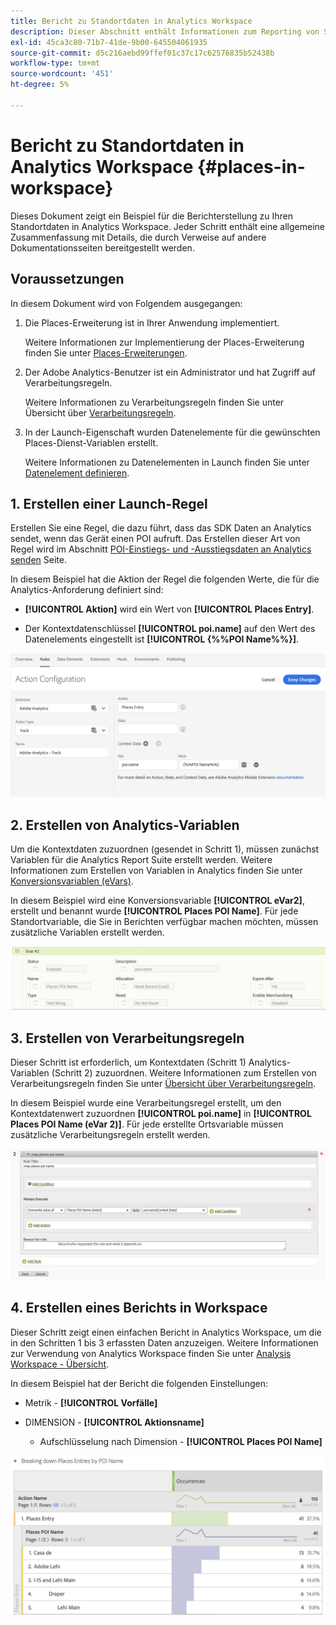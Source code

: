 ```yaml
---
title: Bericht zu Standortdaten in Analytics Workspace
description: Dieser Abschnitt enthält Informationen zum Reporting von Standortdaten in Analytics Workspace.
exl-id: 45ca3c80-71b7-41de-9b00-645504061935
source-git-commit: d5c216aebd99ffef01c37c17c62576835b52438b
workflow-type: tm+mt
source-wordcount: '451'
ht-degree: 5%

---
```


# Bericht zu Standortdaten in Analytics Workspace {#places-in-workspace}

Dieses Dokument zeigt ein Beispiel für die Berichterstellung zu Ihren Standortdaten in Analytics Workspace. Jeder Schritt enthält eine allgemeine Zusammenfassung mit Details, die durch Verweise auf andere Dokumentationsseiten bereitgestellt werden.

## Voraussetzungen

In diesem Dokument wird von Folgendem ausgegangen:

1. Die Places-Erweiterung ist in Ihrer Anwendung implementiert.

   Weitere Informationen zur Implementierung der Places-Erweiterung finden Sie unter [Places-Erweiterungen](/help/places-ext-aep-sdks/places-extension/places-extension.md).

1. Der Adobe Analytics-Benutzer ist ein Administrator und hat Zugriff auf Verarbeitungsregeln.

   Weitere Informationen zu Verarbeitungsregeln finden Sie unter Übersicht über [Verarbeitungsregeln](https://experienceleague.adobe.com/docs/analytics/admin/admin-tools/manage-report-suites/edit-report-suite/report-suite-general/c-processing-rules/processing-rules.html).

1. In der Launch-Eigenschaft wurden Datenelemente für die gewünschten Places-Dienst-Variablen erstellt.

   Weitere Informationen zu Datenelementen in Launch finden Sie unter [Datenelement definieren](/help/use-places-launch-workflow/define-data-elements.md).


## 1. Erstellen einer Launch-Regel

Erstellen Sie eine Regel, die dazu führt, dass das SDK Daten an Analytics sendet, wenn das Gerät einen POI aufruft. Das Erstellen dieser Art von Regel wird im Abschnitt [POI-Einstiegs- und -Ausstiegsdaten an Analytics senden](/help/use-places-with-other-solutions/places-adobe-analytics/use-places-adobe-analytics.md) Seite.

In diesem Beispiel hat die Aktion der Regel die folgenden Werte, die für die Analytics-Anforderung definiert sind:

* **[!UICONTROL Aktion]** wird ein Wert von **[!UICONTROL Places Entry]**.

* Der Kontextdatenschlüssel **[!UICONTROL poi.name]** auf den Wert des Datenelements eingestellt ist **[!UICONTROL {%%POI Name%%}]**.

![&quot;Aktion festlegen&quot;](/help/assets/pt-setAction.png)

## 2. Erstellen von Analytics-Variablen

Um die Kontextdaten zuzuordnen (gesendet in Schritt 1), müssen zunächst Variablen für die Analytics Report Suite erstellt werden. Weitere Informationen zum Erstellen von Variablen in Analytics finden Sie unter [Konversionsvariablen (eVars)](https://experienceleague.adobe.com/docs/analytics/implementation/vars/page-vars/evar.html?lang=de).

In diesem Beispiel wird eine Konversionsvariable **[!UICONTROL eVar2]**, erstellt und benannt wurde **[!UICONTROL Places POI Name]**. Für jede Standortvariable, die Sie in Berichten verfügbar machen möchten, müssen zusätzliche Variablen erstellt werden.

![&quot;create an analytics variable&quot;](/help/assets/aa-evar.png)

## 3. Erstellen von Verarbeitungsregeln

Dieser Schritt ist erforderlich, um Kontextdaten (Schritt 1) Analytics-Variablen (Schritt 2) zuzuordnen. Weitere Informationen zum Erstellen von Verarbeitungsregeln finden Sie unter [Übersicht über Verarbeitungsregeln](https://experienceleague.adobe.com/docs/analytics/admin/admin-tools/manage-report-suites/edit-report-suite/report-suite-general/c-processing-rules/processing-rules.html).

In diesem Beispiel wurde eine Verarbeitungsregel erstellt, um den Kontextdatenwert zuzuordnen **[!UICONTROL poi.name]** in **[!UICONTROL Places POI Name (eVar 2)]**. Für jede erstellte Ortsvariable müssen zusätzliche Verarbeitungsregeln erstellt werden.

![&quot;eine Verarbeitungsregel erstellen&quot;](/help/assets/aa-processing-rule.png)

## 4. Erstellen eines Berichts in Workspace

Dieser Schritt zeigt einen einfachen Bericht in Analytics Workspace, um die in den Schritten 1 bis 3 erfassten Daten anzuzeigen. Weitere Informationen zur Verwendung von Analytics Workspace finden Sie unter [Analysis Workspace - Übersicht](https://experienceleague.adobe.com/docs/analytics/analyze/analysis-workspace/home.html?lang=de).

In diesem Beispiel hat der Bericht die folgenden Einstellungen:

* Metrik - **[!UICONTROL Vorfälle]**

* DIMENSION - **[!UICONTROL Aktionsname]**

   * Aufschlüsselung nach Dimension - **[!UICONTROL Places POI Name]**

![&quot;Erstellen eines Berichts im Arbeitsbereich&quot;](/help/assets/aa-workspace.png)
